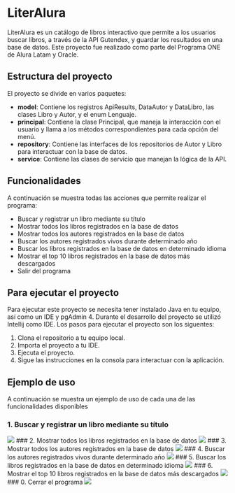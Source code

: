 
# LiterAlura

LiterAlura es un catálogo de libros interactivo que permite a los usuarios buscar libros, a través de la API Gutendex, y guardar los resultados en una base de datos. Este proyecto fue realizado como parte del Programa ONE de Alura Latam y Oracle. 

## Estructura del proyecto
El proyecto se divide en varios paquetes:
- **model**: Contiene los registros ApiResults, DataAutor y DataLibro, las clases Libro y Autor, y el enum Lenguaje.
- **principal**: Contiene la clase Principal, que maneja la interacción con el usuario y llama a los métodos correspondientes para cada opción del menú.
- **repository**: Contiene las interfaces de los repositorios de Autor y Libro para interactuar con la base de datos.
- **service**: Contiene las clases de servicio que manejan la lógica de la API.

## Funcionalidades
A continuación se muestra todas las acciones que permite realizar el programa:
- Buscar y registrar un libro mediante su título
- Mostrar todos los libros registrados en la base de datos
- Mostrar todos los autores registrados en la base de datos
- Buscar los autores registrados vivos durante determinado año
- Buscar los libros registrados en la base de datos en determinado idioma
- Mostrar el top 10 libros registrados en la base de datos más descargados
- Salir del programa

## Para ejecutar el proyecto
Para ejecutar este proyecto se necesita tener instalado Java en tu equipo, así como un IDE y pgAdmin 4. Durante el desarrollo del proyecto se utilizó Intellij como IDE. Los pasos para ejecutar el proyecto son los siguentes:

  1. Clona el repositorio a tu equipo local.
  2. Importa el proyecto a tu IDE.
  3. Ejecuta el proyecto.
  4. Sigue las instrucciones en la consola para interactuar con la aplicación.
  
## Ejemplo de uso
A continuación se muestra un ejemplo de uso de cada una de las funcionalidades disponibles

### 1. Buscar y registrar un libro mediante su título
<img src="[https://github.com/DanniiRiiv/conversorMonedas/blob/master/imagen_2024-05-07_155643861.png](https://github.com/DanniiRiiv/LiterAlura/blob/master/img/opcion0.PNG)">
### 2. Mostrar todos los libros registrados en la base de datos
<img src="https://github.com/DanniiRiiv/conversorMonedas/blob/master/imagen_2024-05-07_155643861.png">
### 3. Mostrar todos los autores registrados en la base de datos
<img src="https://github.com/DanniiRiiv/conversorMonedas/blob/master/imagen_2024-05-07_155643861.png">
### 4. Buscar los autores registrados vivos durante determinado año
<img src="https://github.com/DanniiRiiv/conversorMonedas/blob/master/imagen_2024-05-07_155643861.png">
### 5. Buscar los libros registrados en la base de datos en determinado idioma
<img src="https://github.com/DanniiRiiv/conversorMonedas/blob/master/imagen_2024-05-07_155643861.png">
### 6. Mostrar el top 10 libros registrados en la base de datos más descargados
<img src="https://github.com/DanniiRiiv/conversorMonedas/blob/master/imagen_2024-05-07_155643861.png">
### 0. Cerrar el programa
<img src="https://github.com/DanniiRiiv/conversorMonedas/blob/master/imagen_2024-05-07_155643861.png">
